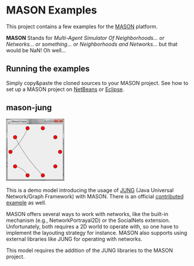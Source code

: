 MASON Examples
==============

This project contains a few examples for the [MASON][mason] platform.

**MASON** Stands for *Multi-Agent Simulator Of Neighborhoods... or Networks... or something... or Neighborhoods and Networks...* but that would be NaN! Oh well...

Running the examples
--------------------

Simply copy&paste the cloned sources to your MASON project. See how to set up a MASON project on [NetBeans][netBeansMason] or [Eclipse][eclipseMason].

mason-jung
----------

![mason-jung screenshot](https://github.com/rlegendi/mason-examples/raw/master/mason-jung/src/main/resources/ai/aitia/contrib/mason/jung/icon.png)

This is a demo model introducing the usage of [JUNG][jung] (Java Universal Network/Graph Framework) with MASON. There is an official [contributed example][jungExtension] as well.

MASON offers several ways to work with networks, like the built-in mechanism (e.g., NetworkPortrayal2D) or the SocialNets extension. Unfortunately, both requires a 2D world to operate with, so one have to implement the layouting strategy for instance. MASON also supports using external libraries like JUNG for operating with networks.

This model requires the addition of the JUNG libraries to the MASON project.

  [mason]: http://cs.gmu.edu/~eclab/projects/mason/
  [netBeansMason]: http://cs.gmu.edu/~eclab/projects/mason/extensions/netbeans/
  [eclipseMason]: http://cs.gmu.edu/~eclab/projects/mason/extensions/eclipse/
  [jungExtension]: http://cs.gmu.edu/~eclab/projects/mason/extensions/jung/
  [jung]: http://jung.sourceforge.net/

